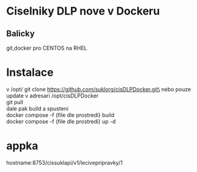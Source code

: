 # Ciselniky DLP nove v Dockeru

## Balicky
git,docker pro CENTOS na RHEL

# Instalace 
v /opt/ git clone  https://github.com/suklorg/cisDLPDocker.git\
nebo pouze update v adresari /opt/cisDLPDocker\
git pull \
dale pak build a spusteni\
docker compose -f {file dle prostredi} build\
docker compose -f {file dle prostredi} up -d

# appka
hostname:8753/cissuklapi/v1/lecivepripravky/1
